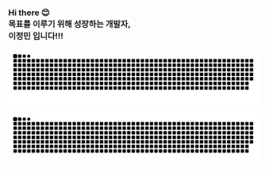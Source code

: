 ### Hi there 😊 <br> 목표를 이루기 위해 성장하는 개발자, <br> 이정민 입니다!!!

![snake gif](https://github.com/dlwjdals5600/dlwjdals5600/blob/output/github-contribution-grid-snake.svg)

<img src="https://github.com/dlwjdals5600/dlwjdals5600/blob/output/github-contribution-grid-snake.svg"/>
